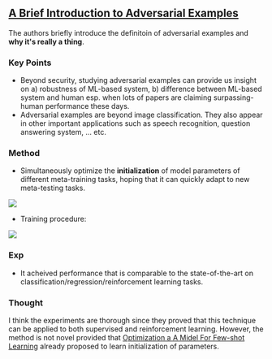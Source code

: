 ## [A Brief Introduction to Adversarial Examples](http://people.csail.mit.edu/madry/lab/blog/adversarial/2018/07/06/adversarial_intro/)

The authors briefly introduce the definitoin of adversarial examples and **why it's really a thing**.

### Key Points

- Beyond security, studying adversarial examples can provide us insight on a) robustness of ML-based system, b) difference between ML-based system and human esp. when lots of papers are claiming surpassing-human performance these days.
- Adversarial examples are beyond image classification. They also appear in other important applications such as speech recognition, question answering system, ... etc.

### Method
- Simultaneously optimize the **initialization** of model parameters of different meta-training tasks, hoping that it can quickly adapt to new meta-testing tasks.

![](https://cloud.githubusercontent.com/assets/7057863/25161911/46f2721e-24f1-11e7-9fba-8bc2f0782204.png)

- Training procedure:

![](https://cloud.githubusercontent.com/assets/7057863/25161749/8d00902a-24f0-11e7-93a8-6a9b74386f55.png)



### Exp

- It acheived performance that is comparable to the state-of-the-art on classification/regression/reinforcement learning tasks.

### Thought
I think the experiments are thorough since they proved that this technique can be applied to both supervised and reinforcement learning. However, the method is not novel provided that [Optimization a A Midel For Few-shot Learning](https://openreview.net/pdf?id=rJY0-Kcll) already proposed to learn initialization of parameters.
